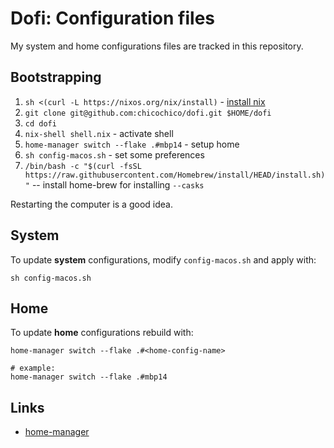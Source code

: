 # Dofi: Configuration files

My system and home configurations files are tracked in this repository.

## Bootstrapping
1. `sh <(curl -L https://nixos.org/nix/install)` - [install nix](https://nixos.org/download.html) 
2. `git clone git@github.com:chicochico/dofi.git $HOME/dofi`
3. `cd dofi`
4. `nix-shell shell.nix` - activate shell
5. `home-manager switch --flake .#mbp14` - setup home
7. `sh config-macos.sh` - set some preferences
8. `/bin/bash -c "$(curl -fsSL https://raw.githubusercontent.com/Homebrew/install/HEAD/install.sh)"` -- install home-brew for installing `--casks`

Restarting the computer is a good idea.

## System
To update **system** configurations, modify `config-macos.sh` and apply with:
```
sh config-macos.sh
 ```

## Home
To update **home** configurations rebuild with:
```
home-manager switch --flake .#<home-config-name>

# example:
home-manager switch --flake .#mbp14
```

## Links
- [home-manager](https://github.com/nix-community/home-manager)
